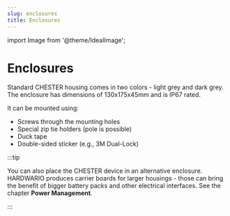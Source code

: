 ```yaml
---
slug: enclosures
title: Enclosures
---
```

import Image from '@theme/IdealImage';

# Enclosures

Standard CHESTER housing comes in two colors - light grey and dark grey. The enclosure has dimensions of 130x175x45mm and is IP67 rated.

It can be mounted using:

* Screws through the mounting holes
* Special zip tie holders (pole is possible)
* Duck tape
* Double-sided sticker (e.g., 3M Dual-Lock)

:::tip

You can also place the CHESTER device in an alternative enclosure. HARDWARIO produces carrier boards for larger housings - those can bring the benefit of bigger battery packs and other electrical interfaces. See the chapter **Power Management**.

:::
